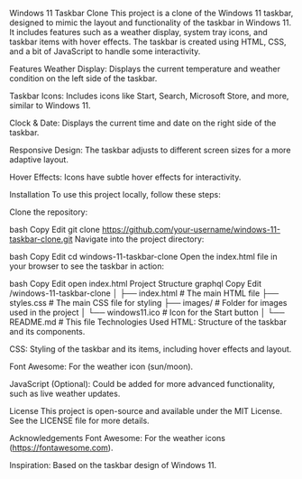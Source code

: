 Windows 11 Taskbar Clone
This project is a clone of the Windows 11 taskbar, designed to mimic the layout and functionality of the taskbar in Windows 11. It includes features such as a weather display, system tray icons, and taskbar items with hover effects. The taskbar is created using HTML, CSS, and a bit of JavaScript to handle some interactivity.

Features
Weather Display: Displays the current temperature and weather condition on the left side of the taskbar.

Taskbar Icons: Includes icons like Start, Search, Microsoft Store, and more, similar to Windows 11.

Clock & Date: Displays the current time and date on the right side of the taskbar.

Responsive Design: The taskbar adjusts to different screen sizes for a more adaptive layout.

Hover Effects: Icons have subtle hover effects for interactivity.

Installation
To use this project locally, follow these steps:

Clone the repository:

bash
Copy
Edit
git clone https://github.com/your-username/windows-11-taskbar-clone.git
Navigate into the project directory:

bash
Copy
Edit
cd windows-11-taskbar-clone
Open the index.html file in your browser to see the taskbar in action:

bash
Copy
Edit
open index.html
Project Structure
graphql
Copy
Edit
/windows-11-taskbar-clone
│
├── index.html           # The main HTML file
├── styles.css           # The main CSS file for styling
├── images/              # Folder for images used in the project
│   └── windows11.ico    # Icon for the Start button
│
└── README.md            # This file
Technologies Used
HTML: Structure of the taskbar and its components.

CSS: Styling of the taskbar and its items, including hover effects and layout.

Font Awesome: For the weather icon (sun/moon).

JavaScript (Optional): Could be added for more advanced functionality, such as live weather updates.

License
This project is open-source and available under the MIT License. See the LICENSE file for more details.

Acknowledgements
Font Awesome: For the weather icons (https://fontawesome.com).

Inspiration: Based on the taskbar design of Windows 11.
